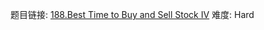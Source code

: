 题目链接: [188.Best Time to Buy and Sell Stock IV][1]
难度: Hard

[1]: https://leetcode.com/problems/best-time-to-buy-and-sell-stock-iv/